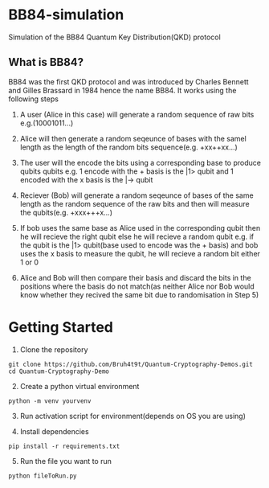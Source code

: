 # BB84-simulation
Simulation of the BB84 Quantum Key Distribution(QKD) protocol

## What is BB84?
BB84 was the first QKD protocol and was introduced by Charles Bennett and Gilles Brassard in 1984 hence the name BB84.
It works using the following steps

1. A user (Alice in this case) will generate a random sequence of raw bits e.g.(10001011...)

2. Alice will then generate a random seqeunce of bases with the samel length as the length of the random bits sequence(e.g. +xx++xx...)

3. The user will the encode the bits using a corresponding base to produce qubits qubits e.g. 1 encode with the + basis is the |1> qubit and 1 encoded with the x basis is the |-> qubit

4. Reciever (Bob) will generate a random seqeunce of bases of the same length as the random sequence of the raw bits and then will measure the qubits(e.g. +xxx+++x...)

5. If bob uses the same base as Alice used in the corresponding qubit then he will recieve the right qubit else he will recieve a random qubit e.g. if the qubit is the |1> qubit(base used to encode was the + basis) and bob uses the x basis to measure the qubit, he will recieve a random bit either 1 or 0

6. Alice and Bob will then compare their basis and discard the bits in the positions where the basis do not match(as neither Alice nor Bob would know whether they recived the same bit due to randomisation in Step 5)


# Getting Started
1. Clone the repository
```
git clone https://github.com/Bruh4t9t/Quantum-Cryptography-Demos.git
cd Quantum-Cryptography-Demo
```
2. Create a python virtual environment
   
```
python -m venv yourvenv
```
3. Run activation script for environment(depends on OS you are using)


4. Install dependencies
```
pip install -r requirements.txt
```
5. Run the file you want to run
```
python fileToRun.py
```
